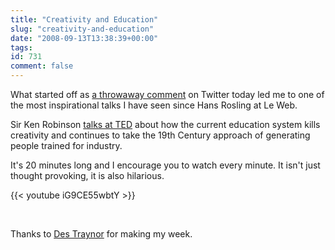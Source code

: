 ```yaml
---
title: "Creativity and Education"
slug: "creativity-and-education"
date: "2008-09-13T13:38:39+00:00"
tags:
id: 731
comment: false
---
```


What started off as [a throwaway comment](http://twitter.com/conoro/statuses/920049669) on Twitter today led me to one of the most inspirational talks I have seen since Hans Rosling at Le Web.

Sir Ken Robinson [talks at TED](http://www.ted.com/index.php/talks/ken_robinson_says_schools_kill_creativity.html) about how the current education system kills creativity and continues to take the 19th Century approach of generating people trained for industry.

It's 20 minutes long and I encourage you to watch every minute. It isn't just thought provoking, it is also hilarious.

{{< youtube iG9CE55wbtY >}}

<br />

Thanks to [Des Traynor](http://twitter.com/destraynor/statuses/920051814) for making my week.
